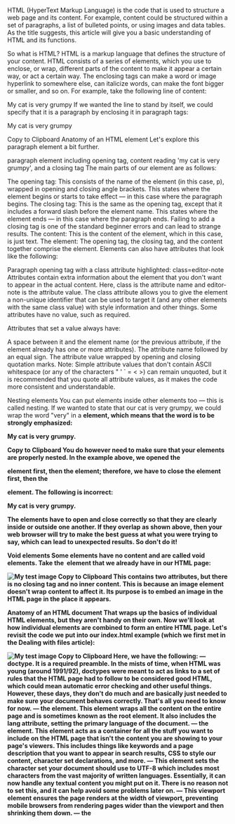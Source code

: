 HTML (HyperText Markup Language) is the code that is used to structure a web page and its content. For example, content could be structured within a set of paragraphs, a list of bulleted points, or using images and data tables. As the title suggests, this article will give you a basic understanding of HTML and its functions.

So what is HTML?
HTML is a markup language that defines the structure of your content. HTML consists of a series of elements, which you use to enclose, or wrap, different parts of the content to make it appear a certain way, or act a certain way. The enclosing tags can make a word or image hyperlink to somewhere else, can italicize words, can make the font bigger or smaller, and so on. For example, take the following line of content:

My cat is very grumpy
If we wanted the line to stand by itself, we could specify that it is a paragraph by enclosing it in paragraph tags:

<p>My cat is very grumpy</p>
Copy to Clipboard
Anatomy of an HTML element
Let's explore this paragraph element a bit further.

paragraph element including opening tag, content reading 'my cat is very grumpy', and a closing tag
The main parts of our element are as follows:

The opening tag: This consists of the name of the element (in this case, p), wrapped in opening and closing angle brackets. This states where the element begins or starts to take effect — in this case where the paragraph begins.
The closing tag: This is the same as the opening tag, except that it includes a forward slash before the element name. This states where the element ends — in this case where the paragraph ends. Failing to add a closing tag is one of the standard beginner errors and can lead to strange results.
The content: This is the content of the element, which in this case, is just text.
The element: The opening tag, the closing tag, and the content together comprise the element.
Elements can also have attributes that look like the following:

Paragraph opening tag with a class attribute highlighted: class=editor-note
Attributes contain extra information about the element that you don't want to appear in the actual content. Here, class is the attribute name and editor-note is the attribute value. The class attribute allows you to give the element a non-unique identifier that can be used to target it (and any other elements with the same class value) with style information and other things. Some attributes have no value, such as required.

Attributes that set a value always have:

A space between it and the element name (or the previous attribute, if the element already has one or more attributes).
The attribute name followed by an equal sign.
The attribute value wrapped by opening and closing quotation marks.
Note: Simple attribute values that don't contain ASCII whitespace (or any of the characters " ' ` = < >) can remain unquoted, but it is recommended that you quote all attribute values, as it makes the code more consistent and understandable.

Nesting elements
You can put elements inside other elements too — this is called nesting. If we wanted to state that our cat is very grumpy, we could wrap the word "very" in a <strong> element, which means that the word is to be strongly emphasized:

<p>My cat is <strong>very</strong> grumpy.</p>
Copy to Clipboard
You do however need to make sure that your elements are properly nested. In the example above, we opened the <p> element first, then the <strong> element; therefore, we have to close the <strong> element first, then the <p> element. The following is incorrect:

<p>My cat is <strong>very grumpy.</p></strong>
The elements have to open and close correctly so that they are clearly inside or outside one another. If they overlap as shown above, then your web browser will try to make the best guess at what you were trying to say, which can lead to unexpected results. So don't do it!

Void elements
Some elements have no content and are called void elements. Take the <img> element that we already have in our HTML page:

<img src="images/firefox-icon.png" alt="My test image" />
Copy to Clipboard
This contains two attributes, but there is no closing </img> tag and no inner content. This is because an image element doesn't wrap content to affect it. Its purpose is to embed an image in the HTML page in the place it appears.

Anatomy of an HTML document
That wraps up the basics of individual HTML elements, but they aren't handy on their own. Now we'll look at how individual elements are combined to form an entire HTML page. Let's revisit the code we put into our index.html example (which we first met in the Dealing with files article):

<!DOCTYPE html>
<html lang="en-US">
  <head>
    <meta charset="utf-8" />
    <meta name="viewport" content="width=device-width" />
    <title>My test page</title>
  </head>
  <body>
    <img src="images/firefox-icon.png" alt="My test image" />
  </body>
</html>
Copy to Clipboard
Here, we have the following:

<!DOCTYPE html> — doctype. It is a required preamble. In the mists of time, when HTML was young (around 1991/92), doctypes were meant to act as links to a set of rules that the HTML page had to follow to be considered good HTML, which could mean automatic error checking and other useful things. However, these days, they don't do much and are basically just needed to make sure your document behaves correctly. That's all you need to know for now.
<html></html> — the <html> element. This element wraps all the content on the entire page and is sometimes known as the root element. It also includes the lang attribute, setting the primary language of the document.
<head></head> — the <head> element. This element acts as a container for all the stuff you want to include on the HTML page that isn't the content you are showing to your page's viewers. This includes things like keywords and a page description that you want to appear in search results, CSS to style our content, character set declarations, and more.
<meta charset="utf-8"> — This element sets the character set your document should use to UTF-8 which includes most characters from the vast majority of written languages. Essentially, it can now handle any textual content you might put on it. There is no reason not to set this, and it can help avoid some problems later on.
<meta name="viewport" content="width=device-width"> — This viewport element ensures the page renders at the width of viewport, preventing mobile browsers from rendering pages wider than the viewport and then shrinking them down.
<title></title> — the <title> element. This sets the title of your page, which is the title that appears in the browser tab the page is loaded in. It is also used to describe the page when you bookmark/favorite it.
<body></body> — the <body> element. This contains all the content that you want to show to web users when they visit your page, whether that's text, images, videos, games, playable audio tracks, or whatever else.
Images
Let's turn our attention to the <img> element again:

<img src="images/firefox-icon.png" alt="My test image" />
Copy to Clipboard
As we said before, it embeds an image into our page in the position it appears. It does this via the src (source) attribute, which contains the path to our image file.

We have also included an alt (alternative) attribute. In the alt attribute, you specify descriptive text for users who cannot see the image, possibly because of the following reasons:

They are visually impaired. Users with significant visual impairments often use tools called screen readers to read out the alt text to them.
Something has gone wrong causing the image not to display. For example, try deliberately changing the path inside your src attribute to make it incorrect. If you save and reload the page, you should see something like this in place of the image:
The words: my test image
The keywords for alt text are "descriptive text". The alt text you write should provide the reader with enough information to have a good idea of what the image conveys. In this example, our current text of "My test image" is no good at all. A much better alternative for our Firefox logo would be "The Firefox logo: a flaming fox surrounding the Earth."

Try coming up with some better alt text for your image now.

Note: Find out more about accessibility in our accessibility learning module.

Marking up text
This section will cover some essential HTML elements you'll use for marking up the text.

Headings
Heading elements allow you to specify that certain parts of your content are headings — or subheadings. In the same way that a book has the main title, chapter titles, and subtitles, an HTML document can too. HTML contains 6 heading levels, <h1> - <h6>, although you'll commonly only use 3 to 4 at most:

<!-- 4 heading levels: -->
<h1>My main title</h1>
<h2>My top level heading</h2>
<h3>My subheading</h3>
<h4>My sub-subheading</h4>
Copy to Clipboard
Note: Anything in HTML between <!-- and --> is an HTML comment. The browser ignores comments as it renders the code. In other words, they are not visible on the page - just in the code. HTML comments are a way for you to write helpful notes about your code or logic.

Now try adding a suitable title to your HTML page just above your <img> element.

Note: You'll see that your heading level 1 has an implicit style. Don't use heading elements to make text bigger or bold, because they are used for accessibility and other reasons such as SEO. Try to create a meaningful sequence of headings on your pages, without skipping levels.

Paragraphs
As explained above, <p> elements are for containing paragraphs of text; you'll use these frequently when marking up regular text content:

<p>This is a single paragraph</p>
Copy to Clipboard
Add your sample text (you should have it from What will your website look like?) into one or a few paragraphs, placed directly below your <img> element.

Lists
A lot of the web's content is lists and HTML has special elements for these. Marking up lists always consists of at least 2 elements. The most common list types are ordered and unordered lists:

Unordered lists are for lists where the order of the items doesn't matter, such as a shopping list. These are wrapped in a <ul> element.
Ordered lists are for lists where the order of the items does matter, such as a recipe. These are wrapped in an <ol> element.
Each item inside the lists is put inside an <li> (list item) element.

For example, if we wanted to turn the part of the following paragraph fragment into a list

<p>
  At Mozilla, we're a global community of technologists, thinkers, and builders
  working together…
</p>
Copy to Clipboard
We could modify the markup to this

<p>At Mozilla, we're a global community of</p>

<ul>
  <li>technologists</li>
  <li>thinkers</li>
  <li>builders</li>
</ul>

<p>working together…</p>
Copy to Clipboard
Try adding an ordered or unordered list to your example page.

Links
Links are very important — they are what makes the web a web! To add a link, we need to use a simple element — <a> — "a" being the short form for "anchor". To make text within your paragraph into a link, follow these steps:

Choose some text. We chose the text "Mozilla Manifesto".
Wrap the text in an <a> element, as shown below:
<a>Mozilla Manifesto</a>
Copy to Clipboard
Give the <a> element an href attribute, as shown below:
<a href="">Mozilla Manifesto</a>
Copy to Clipboard
Fill in the value of this attribute with the web address that you want the link to:
<a href="https://www.mozilla.org/en-US/about/manifesto/">Mozilla Manifesto</a>
Copy to Clipboard
You might get unexpected results if you omit the https:// or http:// part, called the protocol, at the beginning of the web address. After making a link, click it to make sure it is sending you where you wanted it to.

Things i want to know
how to use this format to create my website